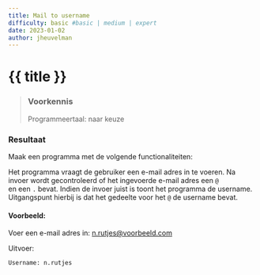 ```yaml
---
title: Mail to username
difficulty: basic #basic | medium | expert
date: 2023-01-02
author: jheuvelman
---
```




# {{ title }}

> ### Voorkennis
> Programmeertaal: naar keuze

### Resultaat
Maak een programma met de volgende functionaliteiten:

Het programma vraagt de gebruiker een e-mail adres in te voeren. Na invoer wordt gecontroleerd of het ingevoerde e-mail adres een <code>@ </code> en een <code>.</code> bevat. Indien de invoer juist is toont het programma de username.  
Uitgangspunt hierbij is dat het gedeelte voor het <code>@</code> de username bevat.

#### Voorbeeld:
Voer een e-mail adres in: n.rutjes@voorbeeld.com 

Uitvoer:
```shell
Username: n.rutjes
```
